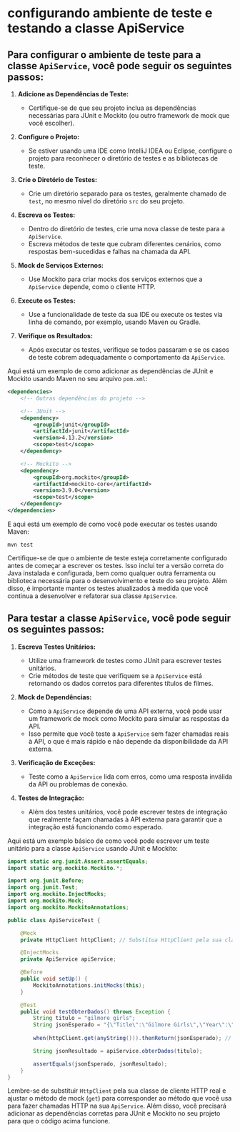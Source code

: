 # configurando ambiente de teste e testando a classe ApiService


## Para configurar o ambiente de teste para a classe `ApiService`, você pode seguir os seguintes passos:

1. **Adicione as Dependências de Teste:**
    - Certifique-se de que seu projeto inclua as dependências necessárias para JUnit e Mockito (ou outro framework de mock que você escolher).

2. **Configure o Projeto:**
    - Se estiver usando uma IDE como IntelliJ IDEA ou Eclipse, configure o projeto para reconhecer o diretório de testes e as bibliotecas de teste.

3. **Crie o Diretório de Testes:**
    - Crie um diretório separado para os testes, geralmente chamado de `test`, no mesmo nível do diretório `src` do seu projeto.

4. **Escreva os Testes:**
    - Dentro do diretório de testes, crie uma nova classe de teste para a `ApiService`.
    - Escreva métodos de teste que cubram diferentes cenários, como respostas bem-sucedidas e falhas na chamada da API.

5. **Mock de Serviços Externos:**
    - Use Mockito para criar mocks dos serviços externos que a `ApiService` depende, como o cliente HTTP.

6. **Execute os Testes:**
    - Use a funcionalidade de teste da sua IDE ou execute os testes via linha de comando, por exemplo, usando Maven ou Gradle.

7. **Verifique os Resultados:**
    - Após executar os testes, verifique se todos passaram e se os casos de teste cobrem adequadamente o comportamento da `ApiService`.

Aqui está um exemplo de como adicionar as dependências de JUnit e Mockito usando Maven no seu arquivo `pom.xml`:

```xml
<dependencies>
    <!-- Outras dependências do projeto -->

    <!-- JUnit -->
    <dependency>
        <groupId>junit</groupId>
        <artifactId>junit</artifactId>
        <version>4.13.2</version>
        <scope>test</scope>
    </dependency>

    <!-- Mockito -->
    <dependency>
        <groupId>org.mockito</groupId>
        <artifactId>mockito-core</artifactId>
        <version>3.9.0</version>
        <scope>test</scope>
    </dependency>
</dependencies>
```

E aqui está um exemplo de como você pode executar os testes usando Maven:

```shell
mvn test
```

Certifique-se de que o ambiente de teste esteja corretamente configurado antes de começar a escrever os testes. Isso inclui ter a versão correta do Java instalada e configurada, bem como qualquer outra ferramenta ou biblioteca necessária para o desenvolvimento e teste do seu projeto. Além disso, é importante manter os testes atualizados à medida que você continua a desenvolver e refatorar sua classe `ApiService`.

## Para testar a classe `ApiService`, você pode seguir os seguintes passos:

1. **Escreva Testes Unitários:**
    - Utilize uma framework de testes como JUnit para escrever testes unitários.
    - Crie métodos de teste que verifiquem se a `ApiService` está retornando os dados corretos para diferentes títulos de filmes.

2. **Mock de Dependências:**
    - Como a `ApiService` depende de uma API externa, você pode usar um framework de mock como Mockito para simular as respostas da API.
    - Isso permite que você teste a `ApiService` sem fazer chamadas reais à API, o que é mais rápido e não depende da disponibilidade da API externa.

3. **Verificação de Exceções:**
    - Teste como a `ApiService` lida com erros, como uma resposta inválida da API ou problemas de conexão.

4. **Testes de Integração:**
    - Além dos testes unitários, você pode escrever testes de integração que realmente façam chamadas à API externa para garantir que a integração está funcionando como esperado.

Aqui está um exemplo básico de como você pode escrever um teste unitário para a classe `ApiService` usando JUnit e Mockito:

```java
import static org.junit.Assert.assertEquals;
import static org.mockito.Mockito.*;

import org.junit.Before;
import org.junit.Test;
import org.mockito.InjectMocks;
import org.mockito.Mock;
import org.mockito.MockitoAnnotations;

public class ApiServiceTest {

    @Mock
    private HttpClient httpClient; // Substitua HttpClient pela sua classe de cliente HTTP real

    @InjectMocks
    private ApiService apiService;

    @Before
    public void setUp() {
        MockitoAnnotations.initMocks(this);
    }

    @Test
    public void testObterDados() throws Exception {
        String titulo = "gilmore girls";
        String jsonEsperado = "{\"Title\":\"Gilmore Girls\",\"Year\":\"2000–2007\",\"...\":\"...\"}";
        
        when(httpClient.get(anyString())).thenReturn(jsonEsperado); // Substitua get pelo método real de chamada HTTP

        String jsonResultado = apiService.obterDados(titulo);

        assertEquals(jsonEsperado, jsonResultado);
    }
}
```

Lembre-se de substituir `HttpClient` pela sua classe de cliente HTTP real e ajustar o método de mock (`get`) para corresponder ao método que você usa para fazer chamadas HTTP na sua `ApiService`. Além disso, você precisará adicionar as dependências corretas para JUnit e Mockito no seu projeto para que o código acima funcione.